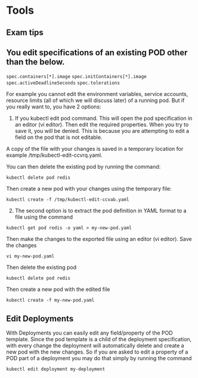 # Tools

## Exam tips

## You edit specifications of an existing POD other than the below.

   ```spec.containers[*].image```
   ```spec.initContainers[*].image```
   ```spec.activeDeadlineSeconds```
   ```spec.tolerations```
	
For example you cannot edit the environment variables, service accounts, resource limits (all of which we will discuss later) of a running pod. But if you really want to, you have 2 options:

1. If you kubectl edit pod <pod name> command. This will open the pod specification in an editor (vi editor). Then edit the required properties. When you try to save it, you will be denied. This is because you are attempting to edit a field on the pod that is not editable.


A copy of the file with your changes is saved in a temporary location for example /tmp/kubectl-edit-ccvrq.yaml.

You can then delete the existing pod by running the command:

```kubectl delete pod redis```

Then create a new pod with your changes using the temporary file:

```kubectl create -f /tmp/kubectl-edit-ccvab.yaml```

2. The second option is to extract the pod definition in YAML format to a file using the command

```kubectl get pod redis -o yaml > my-new-pod.yaml```

Then make the changes to the exported file using an editor (vi editor). Save the changes

```vi my-new-pod.yaml```

Then delete the existing pod

```kubectl delete pod redis```

Then create a new pod with the edited file

```kubectl create -f my-new-pod.yaml```

## Edit Deployments
With Deployments you can easily edit any field/property of the POD template. Since the pod template is a child of the deployment specification, with every change the deployment will automatically delete and create a new pod with the new changes. So if you are asked to edit a property of a POD part of a deployment you may do that simply by running the command

```kubectl edit deployment my-deployment```

